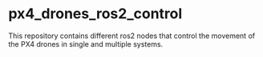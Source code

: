 # px4_drones_ros2_control
This repository contains different ros2 nodes that control the movement of the PX4 drones in single and multiple systems.
